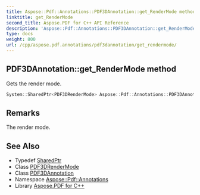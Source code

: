 ```yaml
---
title: Aspose::Pdf::Annotations::PDF3DAnnotation::get_RenderMode method
linktitle: get_RenderMode
second_title: Aspose.PDF for C++ API Reference
description: 'Aspose::Pdf::Annotations::PDF3DAnnotation::get_RenderMode method. Gets the render mode in C++.'
type: docs
weight: 800
url: /cpp/aspose.pdf.annotations/pdf3dannotation/get_rendermode/
---
```

## PDF3DAnnotation::get_RenderMode method


Gets the render mode.

```cpp
System::SharedPtr<PDF3DRenderMode> Aspose::Pdf::Annotations::PDF3DAnnotation::get_RenderMode()
```

## Remarks


The render mode.
## See Also

* Typedef [SharedPtr](../../../system/sharedptr/)
* Class [PDF3DRenderMode](../../pdf3drendermode/)
* Class [PDF3DAnnotation](../)
* Namespace [Aspose::Pdf::Annotations](../../)
* Library [Aspose.PDF for C++](../../../)

